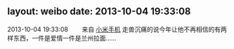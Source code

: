 layout: weibo
date: 2013-10-04 19:33:08
---
2013-10-04 19:33:08  &nbsp;&nbsp;&nbsp;&nbsp;&nbsp;&nbsp; 来自 <a href="http://app.weibo.com/t/feed/22zMnn" rel="nofollow">小米手机</a>
走兽沉痛的说今年让他不再相信的有两样东西，一件是爱情一件是兰州拉面…… ​​​
